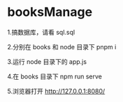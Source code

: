 # booksManage

1.搞数据库，请看 sql.sql

2.分别在 books 和 node 目录下 pnpm i

3.运行 node 目录下的 app.js

4.在 books 目录下 npm run serve

5.浏览器打开 http://127.0.0.1:8080/
